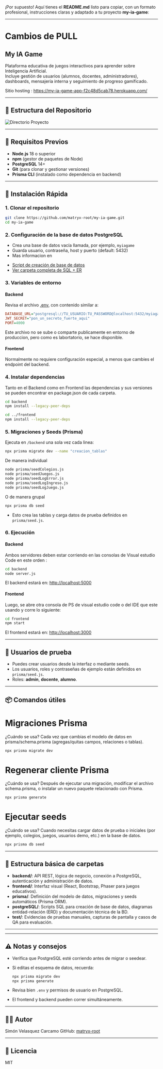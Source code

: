 ¡Por supuesto! Aquí tienes el **README.md** listo para copiar, con un formato profesional, instrucciones claras y adaptado a tu proyecto **my-ia-game**:

---
# Cambios de PULL

## My IA Game

Plataforma educativa de juegos interactivos para aprender sobre Inteligencia Artificial.  
Incluye gestión de usuarios (alumnos, docentes, administradores), dashboards, mensajería interna y seguimiento de progreso gamificado.

Sitio hosting :
https://my-ia-game-app-f2c48d5cab78.herokuapp.com/


---

## 📁 Estructura del Repositorio

![Directorio Proyecto](./Directorio.png)


---

## 🚦 Requisitos Previos

- **Node.js** 18 o superior
- **npm** (gestor de paquetes de Node)
- **PostgreSQL** 14+
- **Git** (para clonar y gestionar versiones)
- **Prisma CLI** (instalado como dependencia en backend)

---

## 🚀 Instalación Rápida

### 1. Clonar el repositorio

```bash
git clone https://github.com/matryx-root/my-ia-game.git
cd my-ia-game
````


### 2. Configuración de la base de datos PostgreSQL

* Crea una base de datos vacía llamada, por ejemplo, `myiagame`
* Guarda usuario, contraseña, host y puerto (default: 5432)
* Mas informacion en 

- [Script de creación de base de datos](./postgreSQL/db_create.sql)
- [Ver carpeta completa de SQL + ER](./postgreSQL/)

### 3. Variables de entorno

#### Backend

Revisa el archivo [.env](./backend/.env), con contenido similar a:

```ini
DATABASE_URL="postgresql://TU_USUARIO:TU_PASSWORD@localhost:5432/myiagame"
JWT_SECRET="pon_un_secreto_fuerte_aqui"
PORT=4000
```

Este archivo no se sube o comparte publicamente en entorno de produccion, pero como es labortatorio, se hace disponible.

#### Frontend

Normalmente no requiere configuración especial, a menos que cambies el endpoint del backend.

### 4. Instalar dependencias

Tanto en el Backend como en Frontend las dependencias y sus versiones se pueden encontrar en package.json de cada carpeta.



```bash
cd backend
npm install --legacy-peer-deps

cd ../frontend
npm install --legacy-peer-deps
```

### 5. Migraciones y Seeds (Prisma)

Ejecuta en `/backend` una sola vez cada linea:

```bash
npx prisma migrate dev --name "creacion_tablas"

```
De manera individual
```bash
node prisma/seedColegios.js
node prisma/seedJuegos.js
node prisma/seedLogError.js
node prisma/seedLogIngreso.js
node prisma/seedLogJuego.js

```
O de manera grupal
```bash
npx prisma db seed

```


* Esto crea las tablas y carga datos de prueba definidos en `prisma/seed.js`.


### 6. Ejecución


#### Backend
Ambos servidores deben estar corriendo en las consolas de Visual estudio Code en este orden : 

```bash
cd backend
node server.js
```

El backend estará en: [http://localhost:5000](http://localhost:5000)

#### Frontend
Luego, se abre otra consola de PS de visual estudio code o del IDE que este usando y corre lo siguiente:  

```bash
cd frontend
npm start
```

El frontend estará en: [http://localhost:3000](http://localhost:3000)

---

## 👤 Usuarios de prueba

* Puedes crear usuarios desde la interfaz o mediante seeds.
* Los usuarios, roles y contraseñas de ejemplo están definidos en `prisma/seed.js`.
* Roles: **admin**, **docente**, **alumno**.

---

## 📦 Comandos útiles

# Migraciones Prisma
¿Cuándo se usa?
Cada vez que cambias el modelo de datos en prisma/schema.prisma (agregas/quitas campos, relaciones o tablas).

```bash
npx prisma migrate dev
```
# Regenerar cliente Prisma
¿Cuándo se usa?
Después de ejecutar una migración, modificar el archivo schema.prisma, o instalar un nuevo paquete relacionado con Prisma.

```bash
npx prisma generate
```

# Ejecutar seeds
¿Cuándo se usa?
Cuando necesitas cargar datos de prueba o iniciales (por ejemplo, colegios, juegos, usuarios demo, etc.) en la base de datos.
```bash
npx prisma db seed
```

---

## 🧩 Estructura básica de carpetas

- **backend/**: API REST, lógica de negocio, conexión a PostgreSQL, autenticación y administración de datos.
- **frontend/**: Interfaz visual (React, Bootstrap, Phaser para juegos educativos).
- **prisma/**: Definición del modelo de datos, migraciones y seeds automáticos (Prisma ORM).
- **postgreSQL/**: Scripts SQL para creación de base de datos, diagramas entidad-relación (ERD) y documentación técnica de la BD.
- **test/**: Evidencias de pruebas manuales, capturas de pantalla y casos de QA para evaluación.

---

---

## ⚠️ Notas y consejos

* Verifica que PostgreSQL esté corriendo antes de migrar o seedear.
* Si editas el esquema de datos, recuerda:

  ```bash
  npx prisma migrate dev
  npx prisma generate
  ```
* Revisa bien `.env` y permisos de usuario en PostgreSQL.
* El frontend y backend pueden correr simultáneamente.

---

## 👨‍💻 Autor

Simón Velasquez Carcamo
GitHub: [matryx-root](https://github.com/matryx-root)

---

## 📝 Licencia

MIT

````

